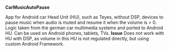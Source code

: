 **CarMusicAutoPause**


App for Android car Head Unit (HU), such as Teyes,
without DSP, devices to pause music when audio is muted and resume it when the volume is > 0.
Logic taken from the german car multimedia systems and ported to Android HU. Can be used on Android phones, tablets, TVs.
**Issue**
Does not work with HU with DSP, as volume in this HU is not regulated directly, but using custom Android Framework.
